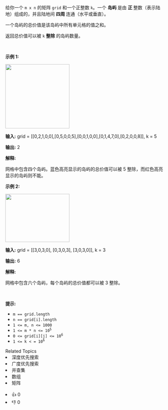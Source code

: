<p>给你一个 <code>m x n</code> 的矩阵 <code>grid</code> 和一个正整数 <code>k</code>。一个&nbsp;<strong>岛屿&nbsp;</strong>是由&nbsp;<strong>正&nbsp;</strong>整数（表示陆地）组成的，并且陆地间&nbsp;<strong>四周&nbsp;</strong>连通（水平或垂直）。</p>

<p>一个岛屿的总价值是该岛屿中所有单元格的值之和。</p>

<p>返回总价值可以被 <code>k</code> <strong>整除&nbsp;</strong>的岛屿数量。</p>

<p>&nbsp;</p>

<p><strong class="example">示例 1:</strong></p> 
<img alt="" src="https://assets.leetcode.com/uploads/2025/03/06/example1griddrawio-1.png" style="width: 200px; height: 200px;" /> 
<div class="example-block"> 
 <p><strong>输入:</strong> <span class="example-io">grid = [[0,2,1,0,0],[0,5,0,0,5],[0,0,1,0,0],[0,1,4,7,0],[0,2,0,0,8]], k = 5</span></p> 
</div>

<p><strong>输出:</strong> <span class="example-io">2</span></p>

<p><strong>解释:</strong></p>

<p>网格中包含四个岛屿。蓝色高亮显示的岛屿的总价值可以被 5 整除，而红色高亮显示的岛屿则不能。</p>

<p><strong class="example">示例 2:</strong></p> 
<img alt="" src="https://assets.leetcode.com/uploads/2025/03/06/example2griddrawio.png" style="width: 200px; height: 150px;" /> 
<div class="example-block"> 
 <p><strong>输入:</strong> <span class="example-io">grid = [[3,0,3,0], [0,3,0,3], [3,0,3,0]], k = 3</span></p> 
</div>

<p><strong>输出:</strong> <span class="example-io">6</span></p>

<p><strong>解释:</strong></p>

<p>网格中包含六个岛屿，每个岛屿的总价值都可以被 3 整除。</p>

<p>&nbsp;</p>

<p><strong>提示:</strong></p>

<ul> 
 <li><code>m == grid.length</code></li> 
 <li><code>n == grid[i].length</code></li> 
 <li><code>1 &lt;= m, n &lt;= 1000</code></li> 
 <li><code>1 &lt;= m * n &lt;= 10<sup>5</sup></code></li> 
 <li><code>0 &lt;= grid[i][j] &lt;= 10<sup>6</sup></code></li> 
 <li><code>1 &lt;= k &lt; = 10<sup>6</sup></code></li> 
</ul>

<div><div>Related Topics</div><div><li>深度优先搜索</li><li>广度优先搜索</li><li>并查集</li><li>数组</li><li>矩阵</li></div></div><br><div><li>👍 0</li><li>👎 0</li></div>
